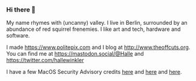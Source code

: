 ### Hi there 👋

My name rhymes with (uncanny) valley. I live in Berlin, surrounded by an abundance of red squirrel frenemies. I like art and tech, hardware and software.

I made https://www.politepix.com and I blog at http://www.theoffcuts.org. You can find me at https://mastodon.social/@Halle and https://twitter.com/hallewinkler

I have a few MacOS Security Advisory credits [here](https://support.apple.com/en-us/HT212978) and [here](https://support.apple.com/en-us/HT213488) and [here](https://support.apple.com/en-us/HT213940).
